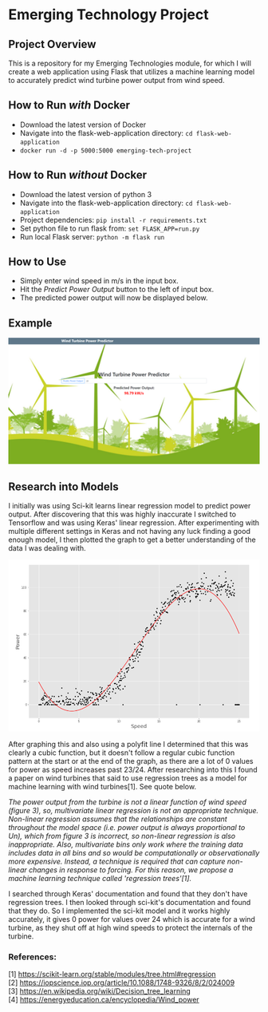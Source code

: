 # Emerging Technology Project
## Project Overview

This is a repository for my Emerging Technologies module, for which I will create a web application using Flask that utilizes a machine learning model to accurately predict wind turbine power output from wind speed.

## How to Run *with* Docker
* Download the latest version of Docker
* Navigate into the flask-web-application directory: `cd flask-web-application`
* `docker run -d -p 5000:5000 emerging-tech-project`

## How to Run *without* Docker
* Download the latest version of python 3
* Navigate into the flask-web-application directory: `cd flask-web-application`
* Project dependencies: `pip install -r requirements.txt`
* Set python file to run flask from: `set FLASK_APP=run.py`
* Run local Flask server: `python -m flask run`

## How to Use
* Simply enter wind speed in m/s in the input box.
* Hit the *Predict Power Output* button to the left of input box.
* The predicted power output will now be displayed below.

## Example
![Example Image](./flask-web-application/static/example.png)

## Research into Models
I initially was using Sci-kit learns linear regression model to predict power output. After discovering that this was highly inaccurate I switched to Tensorflow and was using Keras' linear regression. After experimenting with multiple different settings in Keras and not having any luck finding a good enough model, I then plotted the graph to get a better understanding of the data I was dealing with.

![polyfit_graph](./flask-web-application/static/polyfit_graph.png)

After graphing this and also using a polyfit line I determined that this was clearly a cubic function, but it doesn't follow a regular cubic function pattern at the start or at the end of the graph, as there are a lot of 0 values for power as speed increases past 23/24. After researching into this I found a paper on wind turbines that said to use regression trees as a model for machine learning with wind turbines[1]. See quote below.

*The power output from the turbine is not a linear function of wind speed (figure 3), so, multivariate linear regression is not an appropriate technique. Non-linear regression assumes that the relationships are constant throughout the model space (i.e. power output is always proportional to Un), which from figure 3 is incorrect, so non-linear regression is also inappropriate. Also, multivariate bins only work where the training data includes data in all bins and so would be computationally or observationally more expensive. Instead, a technique is required that can capture non-linear changes in response to forcing. For this reason, we propose a machine learning technique called 'regression trees'[1].*

I searched through Keras' documentation and found that they don't have regression trees. I then looked through sci-kit's documentation and found that they do. So I implemented the sci-kit model and it works highly accurately, it gives 0 power for values over 24 which is accurate for a wind turbine, as they shut off at high wind speeds to protect the internals of the turbine.

### References:
[1] https://scikit-learn.org/stable/modules/tree.html#regression</br>
[2] https://iopscience.iop.org/article/10.1088/1748-9326/8/2/024009</br>
[3] https://en.wikipedia.org/wiki/Decision_tree_learning</br>
[4] https://energyeducation.ca/encyclopedia/Wind_power